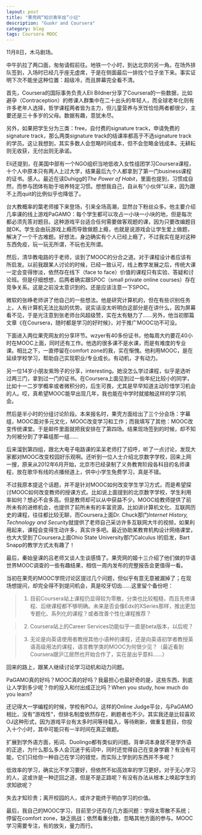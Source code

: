 ```yaml
---
layout: post
title: "果壳网“知识青年烩”小记"
description: "Guokr and Coursera"
category: blog
tags: Coursera MOOC
---
```


11月8日，木马剧场。

中午扒拉了两口面，匆匆请假前往。地铁一个小时，到达北京的另一角。在场外排队签到，入场时已经几乎座无虚席，于是在侧面最后一排找个位子坐下来。事实证明下次不能坐这种位置：超级冷，而且屏幕完全看不清。

首先，Coursera的国际事务负责人Eli Bildner分享了Coursera的一些数据，比如避孕（Contraception）的修课人群集中在二十出头的年轻人，而全球老年化则有许多老年人选择，哲学课程两者皆为主力，但儿童营养与烹饪恰恰两者都很少，主要还是三十多岁的父母。数据有趣，意犹未尽。

另外，如果把学生分为三类：free，自付费的signature track，申请免费的signature track，那么两类signature track的结课率都高于不选signature track的学员。这让我想到，其实多数人会忽略时间成本，但不会忽略金钱成本。无耕耘则无收获，无付出则无承诺。

Eli还提到，在美国中部有一个NGO组织当地低收入女性组团学习Coursera课程，十个人中原本只有两人上过大学，结果最后九个人都拿到了第一门business课程的证书。感人。最近在读Duhigg的*The Power of Habit*，里面也提到，习惯成自然，而参与团体有助于培养特定习惯。想想我自己，自从有“小伙伴”以来，因为跟不上而quit的比例似乎也降低了。

台大教概率的葉老师接下来登场，引来全场高潮，显然台下粉丝众多。他主要介绍几率课的线上游戏PaGAMO：每个学生都可以攻占一小块一小块的地，但是每次都必须先答对题目。这种游戏平台适合任何需要做客观题的课，因为只要改编题目就OK。学生会由玩游戏上瘾而导致做题上瘾，也就是说游戏会让学生爱上做题，解决了一个千古难题。好想法，身边确实有个人已经上瘾了，不过我实在是对这种东西免疫，玩一玩无所谓，不玩也无所谓。

然后，清华教电路的于老师，谈到了MOOC的分合之道。对于课程设计者应该有所启发。以前我跟某人讨论的时候，已经一致认可，线上教学发展之后，传统大课一定会变得惨淡，依然存在线下（face to face）价值的课程只有实验、答疑和讨论班。但是仔细想想，后两者确实跟SPOC（small private online courses）存在竞争关系。这是之前没太意识到的。还是应该注意一下SPOC。

微软的张峥老师讲了他自己的一些想法。他是研究计算机的，但在有些识别任务上，人有计算机无法比拟的优势。说实话没太听明白这部分是在讲什么，因为屏幕看不见，于是光注意到张老师台风超级赞，实在太有魅力了……另外，他当初那篇文章《在Coursera，随时都是学习的好时候》，对于推广MOOC功不可没。

下面进入两位果壳网友的分享环节。wzyer有40多份证书，他每周大约要花40小时在MOOC上面，同时还有工作。他选的很多课不是水课，而是有难度的专业课。相比之下，一直停留在comfort zone的我，实在惭愧。他利用MOOC，是在延续学校学习，帮助自己实现职业/专业成长。有动机，才有动力。

另一位14岁小朋友紫玲子的分享，interesting。她没怎么学过课程，似乎是选听过两三门，拿到过一门的证书。在Coursera上面见到过一些年纪比较小的同学，比如十一二岁学概率或者微积分的，后生可畏，尤其是早早知道主动珍惜学习机会的人。哎，真希望MOOC能早出现几年，我也能在中学时就接触这样的学习机会。

然后是半小时的分组讨论阶段。本来报名时，果壳方面给出了三个分会场：字幕组，MOOC面对多元文化，MOOC改变学习和工作；而我填写了其他：MOOC改变传统课堂。于是邮件里面就把我安排在了第四场。结果现场签到的时候，却不知为何被分到了字幕组那一组……

后来溜到第四组，跟北大电子电路课的呆呆老师打了招呼，听了一点讨论，发现大家都对MOOC改变校园好乐观啊。还听到一位人士介绍北京数字学校，回来上网一搜，原来从2012年6月开始，北京市已经录制了义务教育阶段各科目的名师课程，放在歌华有线的点播频道上，供中小学生免费学习，真是不错。

不过我原本提这个话题，并不是针对MOOC如何改变学生学习方式，而是希望探讨MOOC如何改变教师的授课方式。比如说上面提到的北京数字学校，学生利用率如何？想必不会多高。但是教师却可以从中获益不少。MOOC给教师提供了前所未有的进修机会，也提供了前所未有的丰富资源。比如讲计算机文化、互联网历史的课程，往往都比较无聊，而Coursera上面Dr. Chuck那门*Internet History, Technology and Security*就提供了老师自己采访许多互联网大牛的视频，如果利用起来，课程会变得生动许多，真实许多吧。最近协助某教育机构设计网络课堂，也大大受到了Coursera上面Ohio State University那门Calculus I的启发，Bart Snapp的教学方式太有趣了！

最后，秦始皇课的吕老师又谈人生谈感情了。果壳网的姬十三介绍了他们做的华语世界MOOC调查的一些有趣结果，相信一周内发布的完整报告会更值得一看。

当初在果壳的MOOC学院讨论区提过几个问题，但似乎有意无意被漏掉了；在现场想提问，却完全得不到提问机会，真是咬牙切齿……这里留个备份吧：

> 1. 目前Coursera站上课程仍显得较为零散，分类也比较粗糙，而且先修课程、后继课程都不够明确。未来是否会像Edx的XSeries那样，推出更加专题化、系列化的课程？或者改善个性化课程推荐？

> 2. Coursera站上的Career Services功能似乎一直是beta版本，以后呢？

> 3. 无论是向英语使用者教授其他小语种的课程，还是向英语初学者教授英语高级用法的课程，语言教学类的MOOC为何很少见？（最近看到Coursera跟沪江居然也开始合作了，实在是出乎意料……）


回来的路上，跟某人继续讨论学习动机和动力问题。

PaGAMO真的好吗？MOOC真的好吗？我最担心也最好奇的是，这些东西，到底让人学到多少呢？你的投入和付出成正比吗？When you study, how much do you learn?

还记得大一学编程的时候，学校有POJ。这样的Online Judge平台，与PaGAMO相比，没有“游戏性”，但排名制度依然存在，刷题者也不少。其实我还是比较喜欢OJ这种形式，因为游戏平台有太多时间等待载入，等待刷新，做重复题目，你投入十个小时，其中可能只有一半时间在真正做题。

扩展到学外语方面，拓词、Duolingo都有类似的问题。背单词本身就不是学外语的正途，为什么那么多人会沉迷于拓词中，同时还觉得自己在变身学霸？有没有可能，它们只给你一种自己在学习的错觉，而实际上学到的东西并不多呢？

低效率的学习，确实比不学习要好，但依然不如高效率的学习更好。对于无心学习的人，这或许是一种迂回之道，但是不是正路呢？有没有办法从根本上唤起学生的求知欲呢？

失去才知珍贵；离开校园的人，或许才能终于明白学习的价值。

最后，我自己的MOOC学习，目前至少还存在几方面问题：学得太零散不系统；停留在comfort zone，缺乏挑战；依然看重分数，忽略其他方面的参与。MOOC学习需要专注，有的放矢，量力而行。
